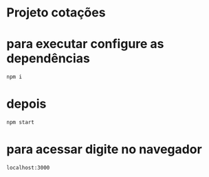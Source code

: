 # Projeto cotações

# para executar configure as dependências
`npm i`

# depois
`npm start`

# para acessar digite no navegador
`localhost:3000`